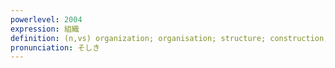 ```yaml
---
powerlevel: 2004
expression: 組織
definition: (n,vs) organization; organisation; structure; construction; tissue; system; (P)
pronunciation: そしき
---
```

